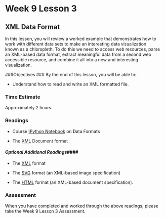 # Week 9 Lesson 3 #
## XML Data Format ##

In this lesson, you will review a worked example that demonstrates how to work with different data sets to make an interesting data visualization known as a chloropleth. To do this we need to access web resources, parse an XML-based data format, extract meaningful data from a second web accessible resource, and combine it all into a new and interesting visualization.

###Objectives ###
By the end of this lesson, you will be able to:

- Understand how to read and write an XML formatted file.

### Time Estimate ###

Approximately 2 hours.

### Readings ####

- Course [IPython Notebook](notebook/xml-dataformat.ipynb) on Data Formats

- The [XML](https://en.wikipedia.org/wiki/XML) Document format


#### *Optional Additional Readings*####

- The [XML](http://www.w3.org/XML/) format 

- The [SVG](https://en.wikipedia.org/wiki/Scalable_Vector_Graphics)
format (an XML-based image specification)

- The [HTML](https://en.wikipedia.org/wiki/HTML) format (an XML-based
document specification).

### Assessment ###

When you have completed and worked through the above readings, please take the Week 9 Lesson 3 Assessment.
